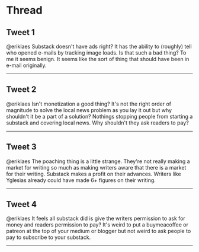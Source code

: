 # Thread

## Tweet 1

@eriklaes Substack doesn't have ads right? It has the ability to (roughly) tell who opened e-mails by tracking image loads. Is that such a bad thing? To me it seems benign. It seems like the sort of thing that should have been in e-mail originally.

---

## Tweet 2

@eriklaes Isn't monetization a good thing? It's not the right order of magnitude to solve the local news problem as you lay it out but why shouldn't it be a part of a solution? Nothings stopping people from starting a substack and covering local news. Why shouldn't they ask readers to pay?

---

## Tweet 3

@eriklaes The poaching thing is a little strange. They're not really making a market for writing so much as making writers aware that there is a market for their writing. Substack makes a profit on their advances. Writers like Yglesias already could have made 6+ figures on their writing.

---

## Tweet 4

@eriklaes It feels all substack did is give the writers permission to ask for money and readers permission to pay? It's weird to put a buymeacoffee or patreon at the top of your medium or blogger but not weird to ask people to pay to subscribe to your substack.

---

